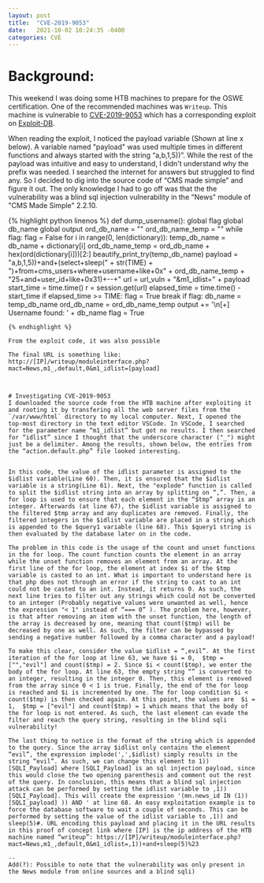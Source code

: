 ```yaml
---
layout: post
title:  "CVE-2019-9053"
date:   2021-10-02 10:24:35 -0400
categories: CVE
---
```


# Background:
This weekend I was doing some HTB machines to prepare for the OSWE certification. One of the recommended machines was `Writeup`. This machine is vulnerable to [CVE-2019-9053](https://cve.mitre.org/cgi-bin/cvename.cgi?name=CVE-2019-9053) which has a corresponding exploit on [Exploit-DB](https://www.exploit-db.com/exploits/46635).

When reading the exploit, I noticed the payload variable (Shown at line x below). A variable named "payload" was used multiple times in different functions and always started with the string “a,b,1,5))”. While the rest of the payload was intuitive and easy to understand, I didn't understand why the prefix was needed. I searched the internet for answers but struggled to find any. So I decided to dig into the source code of “CMS made simple” and figure it out. The only knowledge I had to go off was that the the vulnerability was a blind sql injection vulnerability in the "News" module of "CMS Made Simple" 2.2.10.

{% highlight python linenos %}
def dump_username():
    global flag
    global db_name
    global output
    ord_db_name = ""
    ord_db_name_temp = ""
    while flag:
        flag = False
        for i in range(0, len(dictionary)):
            temp_db_name = db_name + dictionary[i]
            ord_db_name_temp = ord_db_name + hex(ord(dictionary[i]))[2:]
            beautify_print_try(temp_db_name)
            payload = "a,b,1,5))+and+(select+sleep(" + str(TIME) + ")+from+cms_users+where+username+like+0x" + ord_db_name_temp + "25+and+user_id+like+0x31)+--+"
            url = url_vuln + "&m1_idlist=" + payload
            start_time = time.time()
            r = session.get(url)
            elapsed_time = time.time() - start_time
            if elapsed_time >= TIME:
                flag = True
                break
        if flag:
            db_name = temp_db_name
            ord_db_name = ord_db_name_temp
    output += '\n[+] Username found: ' + db_name
    flag = True
```
{% endhighlight %}

From the exploit code, it was also possible 

The final URL is something like: http://[IP]/writeup/moduleinterface.php?mact=News,m1_,default,0&m1_idlist=[payload]



# Investigating CVE-2019-9053
I downloaded the source code from the HTB machine after exploiting it and rooting it by transfering all the web server files from the `/var/www/html` directory to my local computer. Next, I opened the top-most directory in the text editor VSCode. In VSCode, I searched for the parameter name “m1_idlist” but got no results. I then searched for “idlist” since I thought that the underscore character ("_") might just be a delimiter. Among the results, shown below, the entries from the “action.default.php” file looked interesting.


In this code, the value of the idlist parameter is assigned to the $idlist variable(Line 60). Then, it is ensured that the $idlist variable is a string(Line 61). Next, the "explode" function is called to split the $idlist string into an array by splitting on “,”. Then, a for loop is used to ensure that each element in the “$tmp” array is an integer. Afterwards (at line 67), the $idlist variable is assigned to the filtered $tmp array and any duplicates are removed. Finally, the filtered integers in the $idlist variable are placed in a string which is appended to the $query1 variable (line 68). This $query1 string is then evaluated by the database later on in the code.

The problem in this code is the usage of the count and unset functions in the for loop. The count function counts the element in an array while the unset function removes an element from an array. At the first line of the for loop, the element at index $i of the $tmp variable is casted to an int. What is important to understand here is that php does not through an error if the string to cast to an int could not be casted to an int. Instead, it returns 0. As such, the next line tries to filter out any strings which could not be converted to an integer (Probably negative values were unwanted as well, hence the expression "< 1" instead of “=== 0” ). The problem here, however, is that after removing an item with the unset function, the length of the array is decreased by one, meaning that count($tmp) will be decreased by one as well. As such, the filter can be bypassed by sending a negative number followed by a comma character and a payload!

To make this clear, consider the value $idlist = “,evil”. At the first iteration of the for loop at line 63, we have $i = 0,  $tmp = ["","evil"] and count($tmp) = 2. Since $i < count($tmp), we enter the body of the for loop. At line 63, the empty string “” is converted to an integer, resulting in the integer 0. Then, this element is removed from the array since 0 < 1 is true. Finally, the end of the for loop is reached and $i is incremented by one. The for loop condition $i < count($tmp) is then checked again. At this point, the values are  $i = 1,  $tmp = ["evil"] and count($tmp) = 1 which means that the body of the for loop is not entered. As such, the last element can evade the filter and reach the query string, resulting in the blind sqli vulnerability!

The last thing to notice is the format of the string which is appended to the query. Since the array $idlist only contains the element “evil”, the expression implode(',',$idlist) simply results in the string “evil”. As such, we can change this element to 1))[SQLI_Payload] where [SQLI_Payload] is an sql injection payload, since this would close the two opening parenthesis and comment out the rest of the query. In conclusion, this means that a blind sql injection attack can be performed by setting the idlist variable to ,1))[SQLI_Payload]. This will create the expression '(mn.news_id IN (1)) [SQLI_payload] )) AND ' at line 68. An easy exploitation example is to force the database software to wait a couple of seconds. This can be performed by setting the value of the idlist variable to ,1)) and sleep(5)#. URL encoding this payload and placing it in the URL results in this proof of concept link where [IP] is the ip address of the HTB machine named “writeup”: https://[IP]/writeup/moduleinterface.php?mact=News,m1_,default,0&m1_idlist=,1))+and+sleep(5)%23

--
Add(?): Possible to note that the vulnerability was only present in the News module from online sources and a blind sqli)


